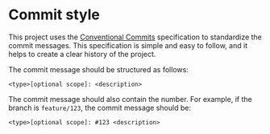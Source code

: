 # Commit style

This project uses the [Conventional Commits](https://www.conventionalcommits.org/en/v1.0.0/) specification to standardize the commit messages. This specification is simple and easy to follow, and it helps to create a clear history of the project.

The commit message should be structured as follows:

```
<type>[optional scope]: <description>
```

The commit message should also contain the number. For example, if the branch is `feature/123`, the commit message should be:

```
<type>[optional scope]: #123 <description>
```


